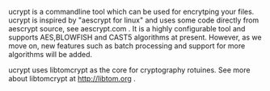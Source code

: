 ucrypt is a commandline tool which can be used for encrytping your files.
ucrypt is inspired by "aescrypt for linux" and uses some code directly from
aescrypt source, see aescrypt.com . It is a highly configurable tool and 
supports AES,BLOWFISH and CAST5 algorithms at present. However, 
as we move on, new features such as batch processing and support for more 
algorithms will be added.

ucrypt uses libtomcrypt as the core for cryptography rotuines. See more about
libtomcrypt at http://libtom.org .

